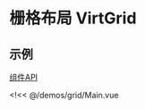 # 栅格布局 VirtGrid

## 示例

[组件API](http://192.168.0.137:5111/vue-virt-list/api/#grid)

<!<< @/demos/grid/Main.vue
